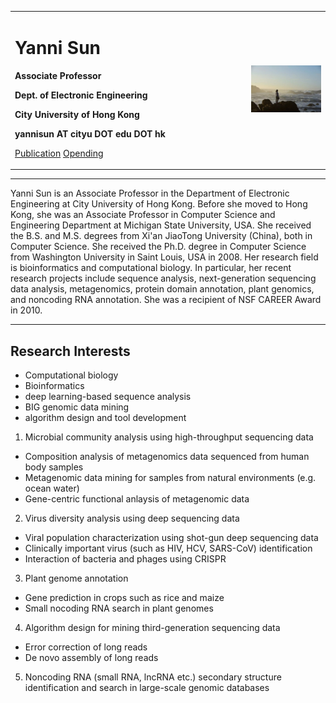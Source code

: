 <div>
<table border="0">
  <tr>
    <td width="75%">
      <h1>Yanni Sun</h1>
      <p><b>Associate Professor</b></p>
      <p><b>Dept. of Electronic Engineering</b></p>
      <p><b>City University of Hong Kong</b></p>
      <p><b>yannisun AT cityu DOT edu DOT hk</b></p>
      <p><a href="/publication.html" width="25%">Publication</a> 
        <a href="/opening.html" width="50%">Opending</a>
      </p>
    </td>
    <td width="25%">
      <img src="/yanni.jpeg" width="100%">
    </td>
  </tr>
</table>
</div>

---

Yanni Sun is an Associate Professor in the Department of Electronic Engineering at City University of Hong Kong. Before she moved to Hong Kong, she was an Associate Professor in Computer Science and Engineering Department at Michigan State University, USA. She received the B.S. and M.S. degrees from Xi'an JiaoTong University (China), both in Computer Science. She received the Ph.D. degree in Computer Science from Washington University in Saint Louis, USA in 2008. Her research field is bioinformatics and computational biology. In particular, her recent research projects include sequence analysis, next-generation sequencing data analysis, metagenomics, protein domain annotation, plant genomics, and noncoding RNA annotation. She was a recipient of NSF CAREER Award in 2010.

---


## Research Interests
- Computational biology
- Bioinformatics
- deep learning-based sequence analysis
- BIG genomic data mining
- algorithm design and tool development




1. Microbial community analysis using high-throughput sequencing data
- Composition analysis of metagenomics data sequenced from human body samples
- Metagenomic data mining for samples from natural environments (e.g. ocean water)
- Gene-centric functional anlaysis of metagenomic data

2. Virus diversity analysis using deep sequencing data
- Viral population characterization using shot-gun deep sequencing data
- Clinically important virus (such as HIV, HCV, SARS-CoV) identification
- Interaction of bacteria and phages using CRISPR

3. Plant genome annotation
- Gene prediction in crops such as rice and maize
- Small nocoding RNA search in plant genomes

4. Algorithm design for mining third-generation sequencing data
- Error correction of long reads
- De novo assembly of long reads

5. Noncoding RNA (small RNA, lncRNA etc.) secondary structure identification and search in large-scale genomic databases
